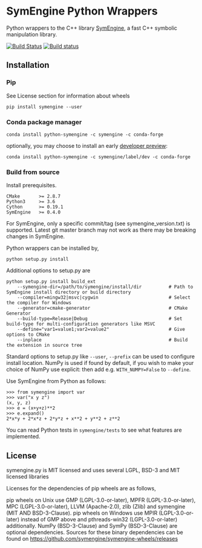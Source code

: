 # SymEngine Python Wrappers

Python wrappers to the C++ library [SymEngine](https://github.com/symengine/symengine),
a fast C++ symbolic manipulation library.

[![Build Status](https://travis-ci.org/symengine/symengine.py.svg)](https://travis-ci.org/symengine/symengine.py) [![Build status](https://ci.appveyor.com/api/projects/status/sl189l9ck3gd8qvk/branch/master?svg=true)](https://ci.appveyor.com/project/symengine/symengine-py/branch/master)

## Installation

### Pip

See License section for information about wheels

    pip install symengine --user

### Conda package manager

    conda install python-symengine -c symengine -c conda-forge

optionally, you may choose to install an early [developer preview](https://github.com/symengine/python-symengine-feedstock):

    conda install python-symengine -c symengine/label/dev -c conda-forge

### Build from source

Install prerequisites.

    CMake       >= 2.8.7
    Python3     >= 3.6
    Cython      >= 0.19.1
    SymEngine   >= 0.4.0

For SymEngine, only a specific commit/tag (see symengine_version.txt) is supported.
Latest git master branch may not work as there may be breaking changes in SymEngine.

Python wrappers can be installed by,

    python setup.py install

Additional options to setup.py are

    python setup.py install build_ext
        --symengine-dir=/path/to/symengine/install/dir          # Path to SymEngine install directory or build directory
        --compiler=mingw32|msvc|cygwin                          # Select the compiler for Windows
        --generator=cmake-generator                             # CMake Generator
        --build-type=Release|Debug                              # Set build-type for multi-configuration generators like MSVC
        --define="var1=value1;var2=value2"                      # Give options to CMake
        --inplace                                               # Build the extension in source tree

Standard options to setup.py like `--user`, `--prefix` can be used to
configure install location. NumPy is used if found by default, if you wish
to make your choice of NumPy use explicit: then add
e.g. ``WITH_NUMPY=False`` to ``--define``.

Use SymEngine from Python as follows:

    >>> from symengine import var
    >>> var("x y z")
    (x, y, z)
    >>> e = (x+y+z)**2
    >>> e.expand()
    2*x*y + 2*x*z + 2*y*z + x**2 + y**2 + z**2

You can read Python tests in `symengine/tests` to see what features are
implemented.


## License

symengine.py is MIT licensed and uses several LGPL, BSD-3 and MIT licensed libraries

Licenses for the dependencies of pip wheels are as follows,

pip wheels on Unix use GMP (LGPL-3.0-or-later), MPFR (LGPL-3.0-or-later),
MPC (LGPL-3.0-or-later), LLVM (Apache-2.0), zlib (Zlib) and symengine (MIT AND BSD-3-Clause).
pip wheels on Windows use MPIR (LGPL-3.0-or-later) instead of GMP above and
pthreads-win32 (LGPL-3.0-or-later) additionally.
NumPy (BSD-3-Clause) and SymPy (BSD-3-Clause) are optional dependencies.
Sources for these binary dependencies can be found on https://github.com/symengine/symengine-wheels/releases

